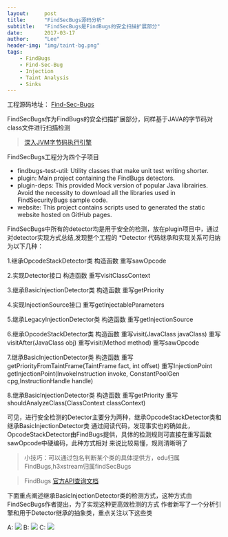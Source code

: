 ```yaml
---
layout:     post
title:      "FindSecBugs源码分析"
subtitle:   "FindSecBugs是FindBugs的安全扫描扩展部分"
date:       2017-03-17
author:     "Lee"
header-img: "img/taint-bg.png"
tags:
    - FindBugs
    - Find-Sec-Bug
    - Injection
    - Taint Analysis
    - Sinks
---
```


工程源码地址： [Find-Sec-Bugs](https://github.com/find-sec-bugs/find-sec-bugs)

FindSecBugs作为FindBugs的安全扫描扩展部分，同样基于JAVA的字节码对class文件进行扫描检测

> [ 深入JVM字节码执行引擎](http://blog.csdn.net/dd864140130/article/details/49515403)

FindSecBugs工程分为四个子项目
* findbugs-test-util: Utility classes that make unit test writing shorter.
* plugin: Main project containing the FindBugs detectors.
* plugin-deps: This provided Mock version of popular Java librairies. Avoid the necessity to download all the libraries used in FindSecurityBugs sample code.
* website: This project contains scripts used to generated the static website hosted on GitHub pages.

FindSecBugs中所有的detector均是用于安全的检测，放在plugin项目中，通过对detector实现方式总结,发现整个工程的 *Detector 代码继承和实现关系可归纳为以下几种：

1.继承OpcodeStackDetector类
构造函数
重写sawOpcode

2.实现Detector接口
构造函数
重写visitClassContext

3.继承BasicInjectionDetector类
构造函数
重写getPriority

4.实现InjectionSource接口
重写getInjectableParameters

5.继承LegacyInjectionDetector类
构造函数
重写getInjectionSource

6.继承OpcodeStackDetector类
构造函数
重写visit(JavaClass javaClass)
重写visitAfter(JavaClass obj)
重写visit(Method method)
重写sawOpcode

7.继承BasicInjectionDetector类
构造函数
重写getPriorityFromTaintFrame(TaintFrame fact, int offset)
重写InjectionPoint getInjectionPoint(InvokeInstruction invoke, ConstantPoolGen cpg,InstructionHandle handle)

8.继承BasicInjectionDetector类
构造函数
重写getPriority
重写shouldAnalyzeClass(ClassContext classContext)

可见，进行安全检测的Detector主要分为两种，继承OpcodeStackDetector类和继承BasicInjectionDetector类
通过阅读代码，发现事实也的确如此，OpcodeStackDetector由FindBugs提供，具体的检测规则可直接在重写函数sawOpcode中硬编码，此种方式相对
来说比较易懂，规则清晰明了

> 小技巧：可以通过包名判断某个类的具体提供方，edu归属FindBugs,h3xstream归属findSecBugs

> FindBugs [官方API查询文档](http://findbugs.sourceforge.net/api/)

下面重点阐述继承BasicInjectionDetector类的检测方式，这种方式由FindSecBugs作者提出，为了实现这种更高效检测的方式
作者新写了一个分析引擎和用于Detector继承的抽象类，重点关注以下这些类

A: ![](https://github.com/zhichangli/zhichangli.github.io/blob/master/img/findSecBugs/h3x%E8%87%AA%E5%AE%9A%E4%B9%89%E6%8A%BD%E8%B1%A1detector01.png?raw=true)
B: ![](https://github.com/zhichangli/zhichangli.github.io/blob/master/img/findSecBugs/h3x%E8%87%AA%E5%AE%9A%E4%B9%89%E6%8A%BD%E8%B1%A1detector02.png?raw=true)
C: ![](https://github.com/zhichangli/zhichangli.github.io/blob/master/img/findSecBugs/taintanalysis.png?raw=true)



